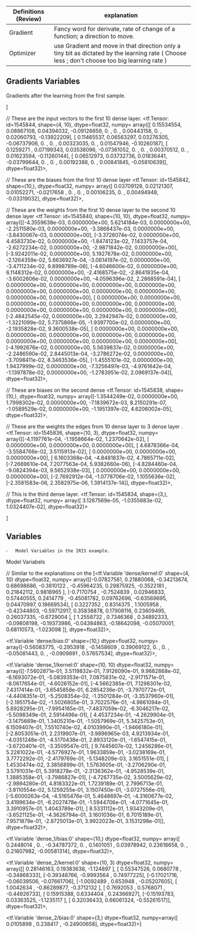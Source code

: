 Definitions (Review) |explanation
---------------------|-----------------------
Gradient             | Fancy word for derivate, rate of change of a function; a direction to move.                                                              
Optimizer            | use Gradient and move in that direction only a tiny bit as dictated by the learning rate ( Choose less ; don't choose too big learning rate )


## Gradients Variables

Gradients after the learning from the first sample.


[

// These are the input vectors to the first 10 dense layer.
<tf.Tensor: id=1545844, shape=(4, 10), dtype=float32, numpy=
array([[ 0.15534554,  0.08867108,  0.04394032, -0.09126659,  0.        ,
         0.        ,  0.00443158,  0.        ,  0.02060793, -0.13922209],
       [ 0.11465537,  0.06563297,  0.03276305, -0.06737906,  0.        ,
         0.        ,  0.00323035,  0.        ,  0.01547946, -0.10260187],
       [ 0.1259271 ,  0.07199343,  0.03538096, -0.07361052,  0.        ,
         0.        ,  0.00370512,  0.        ,  0.01623594, -0.11260144],
       [ 0.06512973,  0.03732736,  0.01836441, -0.03799644,  0.        ,
         0.        ,  0.00192386,  0.        ,  0.00841845, -0.05810639]],
      dtype=float32)>,

// These are the biases from the first 10 dense layer
<tf.Tensor: id=1545842, shape=(10,), dtype=float32, numpy=
array([ 0.03709128,  0.02121307,  0.01052271, -0.0217658 ,  0.        ,
        0.        ,  0.00106235,  0.        ,  0.00494948, -0.03319032],
      dtype=float32)>,

// These are the weights from the first 10 dense layer to the second 10 dense layer
<tf.Tensor: id=1545840, shape=(10, 10), dtype=float32, numpy=
array([[-4.3559638e-03,  0.0000000e+00,  5.6214184e-03,  0.0000000e+00,
        -2.2511580e-03,  0.0000000e+00, -3.3868437e-03,  0.0000000e+00,
        -3.8430067e-03,  0.0000000e+00],
       [-3.3726074e-02,  0.0000000e+00,  4.4583730e-02,  0.0000000e+00,
        -1.8474123e-02,  7.1433757e-04, -2.6272234e-02,  0.0000000e+00,
        -2.9871842e-02,  0.0000000e+00],
       [-3.9242011e-02,  0.0000000e+00,  5.1927678e-02,  0.0000000e+00,
        -2.1264359e-02,  5.6636927e-04, -3.0614197e-02,  0.0000000e+00,
        -3.4711234e-02,  9.8998789e-06],
       [-4.6046600e-02,  0.0000000e+00,  6.1148312e-02,  0.0000000e+00,
        -2.4168575e-02, -2.8641935e-04, -3.6002606e-02,  0.0000000e+00,
        -4.0596396e-02,  2.2868591e-04],
       [ 0.0000000e+00,  0.0000000e+00,  0.0000000e+00,  0.0000000e+00,
         0.0000000e+00,  0.0000000e+00,  0.0000000e+00,  0.0000000e+00,
         0.0000000e+00,  0.0000000e+00],
       [ 0.0000000e+00,  0.0000000e+00,  0.0000000e+00,  0.0000000e+00,
         0.0000000e+00,  0.0000000e+00,  0.0000000e+00,  0.0000000e+00,
         0.0000000e+00,  0.0000000e+00],
       [-2.4842545e-02,  0.0000000e+00,  3.2942947e-02,  0.0000000e+00,
        -1.3221099e-02,  5.7375866e-05, -1.9397700e-02,  0.0000000e+00,
        -2.1935828e-02,  9.3600538e-05],
       [ 0.0000000e+00,  0.0000000e+00,  0.0000000e+00,  0.0000000e+00,
         0.0000000e+00,  0.0000000e+00,  0.0000000e+00,  0.0000000e+00,
         0.0000000e+00,  0.0000000e+00],
       [-4.1992676e-02,  0.0000000e+00,  5.5639837e-02,  0.0000000e+00,
        -2.2486590e-02,  2.8445013e-04, -3.2786272e-02,  0.0000000e+00,
        -3.7098411e-02,  8.3463536e-05],
       [-1.4555101e-02,  0.0000000e+00,  1.9437999e-02,  0.0000000e+00,
        -7.3256497e-03, -4.9761642e-04, -1.1397878e-02,  0.0000000e+00,
        -1.2783951e-02,  2.0969137e-04]], dtype=float32)>,


// These are biases on the second dense
<tf.Tensor: id=1545838, shape=(10,), dtype=float32, numpy=
array([-1.3544249e-02,  0.0000000e+00,  1.7998302e-02,  0.0000000e+00,
       -7.1839672e-03,  8.2150291e-07, -1.0589529e-02,  0.0000000e+00,
       -1.1951397e-02,  4.6206002e-05], dtype=float32)>,


// These are the weights the edges from 10 dense layer to 3 dense layer .
<tf.Tensor: id=1545836, shape=(10, 3), dtype=float32, numpy=
array([[-4.1197761e-04, -1.1958664e-02,  1.2370642e-02],
       [ 0.0000000e+00,  0.0000000e+00,  0.0000000e+00],
       [ 4.6878366e-04, -3.5584766e-02,  3.5115913e-02],
       [ 0.0000000e+00,  0.0000000e+00,  0.0000000e+00],
       [ 6.1603368e-04, -4.8481837e-02,  4.7865711e-02],
       [-7.2669610e-04,  7.2077563e-04,  5.9382660e-06],
       [-4.8284460e-04, -9.0824394e-03,  9.5652938e-03],
       [ 0.0000000e+00,  0.0000000e+00,  0.0000000e+00],
       [-2.7692912e-04, -1.0778706e-02,  1.1055636e-02],
       [-2.3581583e-06,  2.3582975e-06,  1.3914137e-14]], dtype=float32)>,

// This is the third dense layer.
<tf.Tensor: id=1545834, shape=(3,), dtype=float32, numpy=
array([ 3.1267569e-05, -1.0355683e-02,  1.0324407e-02], dtype=float32)>

]



## Variables

	⁃	Model Variables in the IRIS example.
Model Variabels

// Similar to the explanations on the
[<tf.Variable 'dense/kernel:0' shape=(4, 10) dtype=float32, numpy=
array([[-0.07827561,  0.21880068, -0.34213674,  0.68698686, -0.3810122 ,
        -0.45964235,  0.29875925, -0.3522181 ,  0.21842112,  0.9818965 ],
       [-0.7170754 , -0.7524839 ,  0.02946833,  0.57440555,  0.2414779 ,
        -0.45081782,  0.09762696, -0.63569695,  0.04470997,  0.18669534],
       [ 0.3227352 ,  0.8314375 ,  1.1005958 , -0.42344803, -0.59712917,
         0.35838878,  0.17908116,  0.23609495,  0.26037335, -0.6729004 ],
       [ 1.2558732 ,  0.7346368 ,  0.34892333, -0.09808198, -0.19373986,
        -0.04384863, -0.18642098, -0.05070001,  0.68110573, -1.023098  ]],
      dtype=float32)>,

<tf.Variable 'dense/bias:0' shape=(10,) dtype=float32, numpy=
array([-0.56083775, -0.2953918 , -0.1458609 ,  0.39069122,  0.        ,
        0.        , -0.05081443,  0.        , -0.0909891 ,  0.57657534],
      dtype=float32)>,

<tf.Variable 'dense_1/kernel:0' shape=(10, 10) dtype=float32, numpy=
array([[-7.5602871e-01,  3.5119832e-01,  7.9126090e-01,  9.9682868e-02,
        -6.1693072e-01, -5.0839353e-01,  7.0875831e-02, -2.9171571e-01,
        -8.0617654e-01, -4.6026152e-01],
       [-4.5662385e-01,  7.1298301e-02,  7.4317414e-01, -3.6545858e-01,
         6.2854236e-01, -3.7970772e-01, -4.4408351e-01, -5.2508354e-02,
        -1.3501284e-01, -3.3537960e-01],
       [-2.1951754e-02, -1.5026805e-01,  3.7022576e-01, -4.9861094e-01,
         5.6928295e-01, -7.9954165e-01, -7.4837059e-02, -6.3046217e-02,
        -5.5098349e-01,  2.5914496e-01],
       [ 4.4537234e-01, -4.2629904e-01, -3.1475669e-01,  1.3405210e-01,
        -1.5057969e-01,  5.3425753e-01,  6.1509407e-01,  7.5510740e-02,
         4.0103990e-01, -1.9466180e-01],
       [-2.8053051e-01,  2.2319907e-01, -3.9896965e-03,  4.9213934e-01,
        -4.0351248e-01, -4.5170438e-01,  2.8933120e-01, -1.6547415e-01,
        -3.6720401e-01, -3.3509547e-01],
       [ 9.7445607e-02,  1.2456286e-01,  5.2281022e-01, -4.5776927e-01,
         1.9633859e-01, -3.0238169e-01,  3.7772292e-01, -2.4179769e-01,
        -5.1348209e-03,  3.1651551e-01],
       [ 1.4530474e-02,  3.3856899e-01,  1.5763605e-01, -3.2706290e-01,
         3.5791031e-01,  5.3918278e-01, -2.3136362e-01, -4.9528539e-01,
         1.3885358e-01, -3.7986827e-01],
       [-4.7267735e-02,  3.5005629e-02, -2.9894280e-01,  4.8183322e-01,
         1.7239189e-01,  2.7996713e-01, -3.8110554e-02,  5.1259255e-01,
         3.1507450e-01, -3.0727556e-01],
       [-5.6000263e-04, -4.5165476e-01,  5.4648697e-01, -4.3160677e-02,
         3.4199634e-01, -6.2027478e-01, -1.5944706e-01, -4.0771645e-01,
         3.3910957e-01,  1.4043789e-01],
       [ 8.5331112e-01,  1.9343209e-01, -3.6521125e-01, -4.3626794e-01,
         3.1601036e-01,  6.7015189e-01,  7.9571879e-01, -2.8725013e-01,
         3.9922023e-01,  3.1531298e-01]], dtype=float32)>,

<tf.Variable 'dense_1/bias:0' shape=(10,) dtype=float32, numpy=
array([ 0.2448014 ,  0.        , -0.34787372,  0.        ,  0.1401051 ,
        0.03978942,  0.23618658,  0.        ,  0.21807982, -0.00581314],
      dtype=float32)>,

<tf.Variable 'dense_2/kernel:0' shape=(10, 3) dtype=float32, numpy=
array([[ 0.28146163,  0.19383638, -1.124897  ],
       [ 0.55347526,  0.0680778 , -0.34868333],
       [-0.39348766, -0.9993564 ,  0.74977225],
       [-0.17021716, -0.06039506, -0.07661706],
       [-1.0092489 ,  0.653948  , -0.05207605],
       [ 1.0042634 , -0.86289877, -0.3712132 ],
       [ 0.7692053 ,  0.5768071 , -0.44926733],
       [ 0.15915388,  0.6334404 ,  0.24366927],
       [-0.15193783,  0.03363525, -1.1235117 ],
       [ 0.32036433,  0.66061324, -0.55261517]], dtype=float32)>,

<tf.Variable 'dense_2/bias:0' shape=(3,) dtype=float32, numpy=array([ 0.0105898 ,  0.238417  , -0.24900658], dtype=float32)>]
